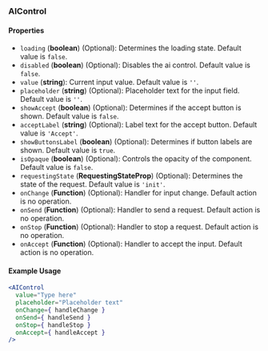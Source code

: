 ### AIControl

#### Properties

- `loading` (**boolean**) (Optional): Determines the loading state. Default value is `false`.
- `disabled` (**boolean**) (Optional): Disables the ai control. Default value is `false`.
- `value` (**string**): Current input value. Default value is `''`.
- `placeholder` (**string**) (Optional): Placeholder text for the input field. Default value is `''`.
- `showAccept` (**boolean**) (Optional): Determines if the accept button is shown. Default value is `false`.
- `acceptLabel` (**string**) (Optional): Label text for the accept button. Default value is `'Accept'`.
- `showButtonsLabel` (**boolean**) (Optional): Determines if button labels are shown. Default value is `true`.
- `isOpaque` (**boolean**) (Optional): Controls the opacity of the component. Default value is `false`.
- `requestingState` (**RequestingStateProp**) (Optional): Determines the state of the request. Default value is `'init'`.
- `onChange` (**Function**) (Optional): Handler for input change. Default action is no operation.
- `onSend` (**Function**) (Optional): Handler to send a request. Default action is no operation.
- `onStop` (**Function**) (Optional): Handler to stop a request. Default action is no operation.
- `onAccept` (**Function**) (Optional): Handler to accept the input. Default action is no operation.

#### Example Usage

```jsx
<AIControl
  value="Type here"
  placeholder="Placeholder text"
  onChange={ handleChange }
  onSend={ handleSend }
  onStop={ handleStop }
  onAccept={ handleAccept }
/>
```